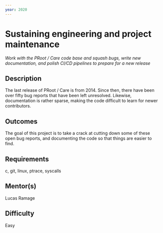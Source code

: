 ```yaml
---
year: 2020
---
```


# Sustaining engineering and project maintenance

_Work with the PRoot / Care code base and squash bugs, write new documentation, and polish CI/CD pipelines to prepare for a new release_

## Description

The last release of PRoot / Care is from 2014. Since then, there have been over fifty bug reports that have been left unresolved. Likewise, documentation is rather sparse, making the code difficult to learn for newer contributors.

## Outcomes

The goal of this project is to take a crack at cutting down some of these open bug reports, and documenting the code so that things are easier to find.

## Requirements

c, git, linux, ptrace, syscalls

## Mentor(s)

Lucas Ramage

## Difficulty

Easy

